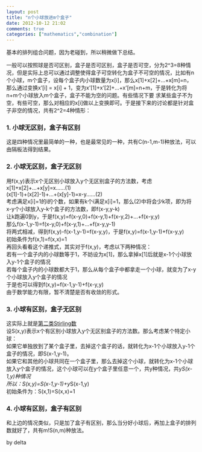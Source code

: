```yaml
---
layout: post
title: "n个小球放进m个盒子"
date: 2012-10-12 21:02
comments: true
categories: ["mathematics","combination"]
---
```


基本的排列组合问题，因为老碰到，所以稍微做下总结。  

一般可以按照球是否可区别，盒子是否可区别，盒子是否可空，分为2^3=8种情况，但是实际上总可以通过调整使得盒子可空转化为盒子不可空的情况，比如有n个小球，m个盒子，设每个盒子内小球数量为x[i]，那么x[1]+x[2]+…+x[m]=n，那么通过变换x’[i] = x[i] + 1，变为x’[1]+x’[2]+…+x’[m]=n+m，于是转化为将n+m个小球放入m个盒子，盒子不能为空的问题。有些情况下要    求某些盒子不为空，有些可空，那么对相应的x[i]做以上变换即可。于是接下来的讨论都是针对盒子非空的情况，共有2^2=4种情形：  
  
  
### 1. 小球无区别，盒子有区别  
这是四种情况里最简单的一种，也是最常见的一种，共有C(n-1,m-1)种放法，可以由隔板法得到结果。  
  
### 2. 小球无区别，盒子无区别  
用f(x,y)表示x个无区别小球放入y个无区别盒子的方法数，考虑  
x[1]+x[2]+…+x[y]=x……(1)  
(x[1]-1)+(x[2]-1)+…+(x[y]-1)=x-y……(2)  
考虑满足x[i]=1的i的个数，如果有k个i满足x[i]=1，那么(2)中将会少k项，即为将x-y个小球放入y-k个盒子的方法数，即f(x-y,y-k)  
让k跑遍0到y，于是f(x,y)=f(x-y,0)+f(x-y,1)+f(x-y,2)+…+f(x-y,y)  
那么f(x-1,y-1)=f(x-y,0)+f(x-y,1)+…+f(x-y,y-1)  
将两式相减，得到f(x,y)-f(x-1,y-1)=f(x-y,y)，于是f(x,y)=f(x-1,y-1)+f(x-y,y)  
初始条件为f(x,1)=f(x,x)=1  
再回头看看这个递推式，其实对于f(x,y)，考虑以下两种情况：  
若有一个盒子内的小球数等于1，不妨设为x[1]，那么拿掉x[1]后就是x-1个小球放入y-1个盒子的情况  
若每个盒子内的小球数都大于1，那么从每个盒子中都拿走一个小球，就变为了x-y个小球放入y个盒子的情况  
于是也可以得到f(x,y)=f(x-1,y-1)+f(x-y,y)  
由于数学能力有限，暂不清楚是否有收敛的形式。  
  
### 3. 小球有区别，盒子无区别  
这实际上就是[第二类Stirling数](http://en.wikipedia.org/wiki/Stirling_number)  
设S(x,y)表示x个有区别小球放入y个无区别盒子的方法数。那么考虑某个特定小球：  
如果它单独放到了某个盒子里，去掉这个盒子的话，就转化为x-1个小球放入y-1个盒子的情况，即S(x-1,y-1)。  
如果它和其他的小球共同在一个盒子里，那么去掉这个小球，就转化为x-1个小球放入y个盒子的情况，这个小球可以在y个盒子里任意一个，共y种情况，共y*S(x-1,y)种情况  
所以：S(x,y)=S(x-1,y-1)+y*S(x-1,y)  
初始条件为：S(x,1)=S(x,x)=1  
  
### 4. 小球有区别，盒子有区别  
和上边的情况类似，只是加了盒子有区别，那么当分好小球后，再加上盒子的排列数就好了，共有m!S(n,m)种放法。  

by delta
